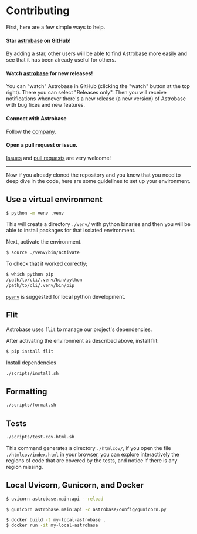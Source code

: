 # Contributing

First, here are a few simple ways to help.

#### Star [astrobase](https://github.com/astrobase/astrobase) on GitHub!
By adding a star, other users will be able to find Astrobase more easily and see that it has been already useful for others.

#### Watch [astrobase](https://github.com/astrobase/astrobase) for new releases!
You can "watch" Astrobase in GitHub (clicking the "watch" button at the top right). There you can select "Releases only". Then you will receive notifications whenever there's a new release (a new version) of Astrobase with bug fixes and new features.

#### Connect with Astrobase
Follow the [company](https://twitter.com/astrobasecloud).

#### Open a pull request or issue.

[Issues](https://github.com/astrobase/astrobase/issues/new/choose) and [pull requests](https://github.com/astrobase/astrobase/pulls) are very welcome!


---

Now if you already cloned the repository and you know that you need to deep dive in the code, here are some guidelines to set up your environment.


## Use a virtual environment

```sh
$ python -m venv .venv
```

This will create a directory `./venv/` with python binaries and then you will be able to install packages for that isolated environment.

Next, activate the environment.

```sh
$ source ./venv/bin/activate
```

To check that it worked correctly;

```sh
$ which python pip
/path/to/cli/.venv/bin/python
/path/to/cli/.venv/bin/pip
```

[`pyenv`](https://github.com/pyenv/pyenv) is suggested for local python development.

## Flit

Astrobase uses `flit` to manage our project's dependencies.

After activating the environment as described above, install flit:

```sh
$ pip install flit
```

Install dependencies

```sh
./scripts/install.sh
```

## Formatting

```sh
./scripts/format.sh
```

## Tests

```sh
./scripts/test-cov-html.sh
```

This command generates a directory `./htmlcov/`, if you open the file` ./htmlcov/index.html` in your browser, you can explore interactively the regions of code that are covered by the tests, and notice if there is any region missing.

## Local Uvicorn, Gunicorn, and Docker

```sh
$ uvicorn astrobase.main:api --reload
```

```sh
$ gunicorn astrobase.main:api -c astrobase/config/gunicorn.py
```

```sh
$ docker build -t my-local-astrobase .
$ docker run -it my-local-astrobase
```

